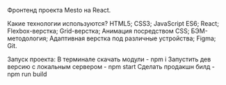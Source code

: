 Фронтенд проекта Mesto на React.

Какие технологии используются?
HTML5;
CSS3;
JavaScript ES6;
React;
Flexbox-верстка;
Grid-верстка;
Анимация посредством CSS;
БЭМ-методология;
Адаптивная верстка под различные устройства;
Figma;
Git.


Запуск проекта:
В терминале скачать модули - npm i
Запустить дев версию с локальным сервером - npm start
Сделать продакшн билд - npm run build